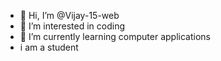 - 👋 Hi, I’m @Vijay-15-web
- 👀 I’m interested in coding
- 🌱 I’m currently learning computer applications
- i am a student
